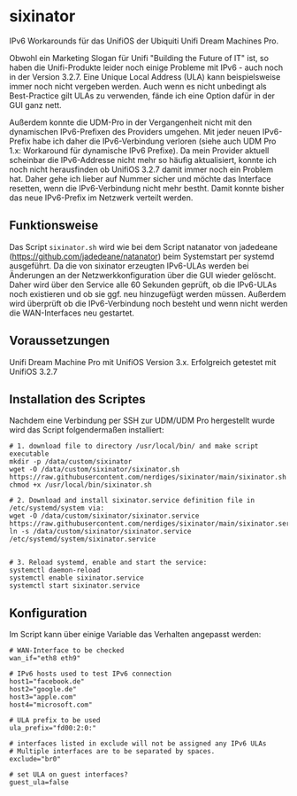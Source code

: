 # sixinator
IPv6 Workarounds für das UnifiOS der Ubiquiti Unifi Dream Machines Pro.

Obwohl ein Marketing Slogan für Unifi "Building the Future of IT" ist, so haben die Unifi-Produkte leider noch einige Probleme mit IPv6 - auch noch in der Version 3.2.7. Eine Unique Local Address (ULA) kann beispielsweise immer noch nicht vergeben werden. Auch wenn es nicht unbedingt als Best-Practice gilt ULAs zu verwenden, fände ich eine Option dafür in der GUI ganz nett.

Außerdem konnte die UDM-Pro in der Vergangenheit nicht mit den dynamischen IPv6-Prefixen des Providers umgehen. Mit jeder neuen IPv6-Prefix habe ich daher die IPv6-Verbindung verloren (siehe auch UDM Pro 1.x: Workaround für dynamische IPv6 Prefixe). Da mein Provider aktuell scheinbar die IPv6-Addresse nicht mehr so häufig aktualisiert, konnte ich noch nicht herausfinden ob UnifiOS 3.2.7 damit immer noch ein Problem hat. Daher gehe ich lieber auf Nummer sicher und möchte das Interface resetten, wenn die IPv6-Verbindung nicht mehr bestht. Damit konnte bisher das neue IPv6-Prefix im Netzwerk verteilt werden.

## Funktionsweise
Das Script `sixinator.sh` wird wie bei dem Script natanator von jadedeane (https://github.com/jadedeane/natanator) beim Systemstart per systemd ausgeführt. Da die von sixinator erzeugten IPv6-ULAs werden bei Änderungen an der Netzwerkkonfiguration über die GUI wieder gelöscht. Daher wird über den Service alle 60 Sekunden geprüft, ob die IPv6-ULAs noch existieren und ob sie ggf. neu hinzugefügt werden müssen. Außerdem wird überprüft ob die IPv6-Verbindung noch besteht und wenn nicht werden die WAN-Interfaces neu gestartet.

## Voraussetzungen
Unifi Dream Machine Pro mit UnifiOS Version 3.x. Erfolgreich getestet mit UnifiOS 3.2.7


## Installation des Scriptes
Nachdem eine Verbindung per SSH zur UDM/UDM Pro hergestellt wurde wird das Script folgendermaßen installiert:

```
# 1. download file to directory /usr/local/bin/ and make script executable
mkdir -p /data/custom/sixinator
wget -O /data/custom/sixinator/sixinator.sh https://raw.githubusercontent.com/nerdiges/sixinator/main/sixinator.sh
chmod +x /usr/local/bin/sixinator.sh

# 2. Download and install sixinator.service definition file in /etc/systemd/system via:
wget -O /data/custom/sixinator/sixinator.service https://raw.githubusercontent.com/nerdiges/sixinator/main/sixinator.service
ln -s /data/custom/sixinator/sixinator.service /etc/systemd/system/sixinator.service


# 3. Reload systemd, enable and start the service:
systemctl daemon-reload
systemctl enable sixinator.service
systemctl start sixinator.service
```

## Konfiguration
Im Script kann über einige Variable das Verhalten angepasst werden:

```
# WAN-Interface to be checked
wan_if="eth8 eth9"

# IPv6 hosts used to test IPv6 connection
host1="facebook.de"
host2="google.de"
host3="apple.com"
host4="microsoft.com"

# ULA prefix to be used
ula_prefix="fd00:2:0:"

# interfaces listed in exclude will not be assigned any IPv6 ULAs
# Multiple interfaces are to be separated by spaces.
exclude="br0"

# set ULA on guest interfaces?
guest_ula=false
```